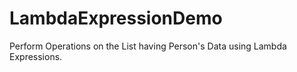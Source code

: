 # LambdaExpressionDemo
Perform Operations on the List having Person's Data using Lambda Expressions.
